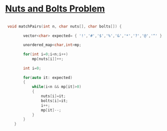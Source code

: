 <h1><a href="https://www.geeksforgeeks.org/problems/nuts-and-bolts-problem0431/1" target="_blank">Nuts and Bolts Problem</a></h1>

```cpp

 void matchPairs(int n, char nuts[], char bolts[]) {
       
        vector<char> expected= { '!','#','$','%','&','*','?','@','^' };
        
        unordered_map<char,int>mp;
        
        for(int i=0;i<n;i++)
            mp[nuts[i]]++;
            
        int i=0;
            
        for(auto it: expected)
        {
            while(i<n && mp[it]>0)
            {
                nuts[i]=it;
                bolts[i]=it;
                i++;
                mp[it]--;
            }
        }
    }
```
